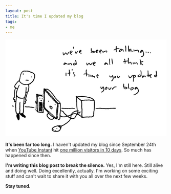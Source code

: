 ```yaml
---
layout: post
title: It's time I updated my blog
tags:
- me
---
```


![The computer demands a blog](/images/the-computer-demands-a-blog.gif)

**It's been far too long.** I haven't updated my blog since September 24th when [YouTube Instant](http://ytinstant.com) hit [one million visitors in 10 days](/one-million-visitors-in-10-days/). So much has happened since then.

**I'm writing this blog post to break the silence.** Yes, I'm still here. Still alive and doing well. Doing excellently, actually. I'm working on some exciting stuff and can't wait to share it with you all over the next few weeks.

**Stay tuned.**
